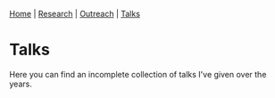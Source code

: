 [Home](/index.md) | [Research](/research.md) | [Outreach](/research.md) | [Talks](/talks.md)

# Talks

Here you can find an incomplete collection of talks I've given over the years.

